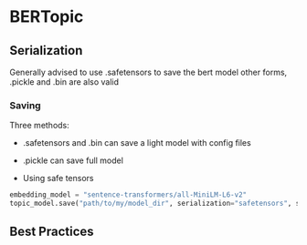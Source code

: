 # BERTopic
## Serialization
Generally advised to use .safetensors to save the bert model
other forms, .pickle and .bin are also valid
### Saving
Three methods: 
- .safetensors and .bin can save a light model with config files
- .pickle can save full model

- Using safe tensors
```py
embedding_model = "sentence-transformers/all-MiniLM-L6-v2"
topic_model.save("path/to/my/model_dir", serialization="safetensors", save_ctfidf=True, save_embedding_model=embedding_model)
```
## Best Practices
